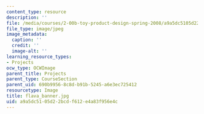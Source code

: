 ```yaml
---
content_type: resource
description: ''
file: /media/courses/2-00b-toy-product-design-spring-2008/a9a5dc5105d22bcdf612e4a83f956e4c_flava_banner.jpg
file_type: image/jpeg
image_metadata:
  caption: ''
  credit: ''
  image-alt: ''
learning_resource_types:
- Projects
ocw_type: OCWImage
parent_title: Projects
parent_type: CourseSection
parent_uid: 690b9956-8c8d-b91b-5245-a6e3ec725412
resourcetype: Image
title: flava_banner.jpg
uid: a9a5dc51-05d2-2bcd-f612-e4a83f956e4c
---
```

